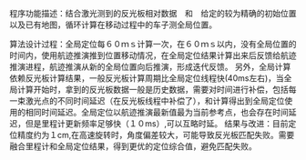 程序功能描述：结合激光测到的反光板相对数据　和　给定的较为精确的初始位置以及已有地图，循环计算在移动过程中的车子测全局位置。

算法设计过程：全局定位每６０ｍｓ计算一次，在６０ｍｓ以内，没有全局位置的时间内，使用航迹推演推到位置移动情况，在全局定位结果计算出来后反馈给航迹推演进程，航迹推演从新的全局位置向后推演，形成迭代反馈。
另外，全局计算依赖反光板计算结果，一般反光板计算周期比全局定位线程快(40ms左右)，当全局计算开始时，拿到的反光板数据一般是历史数据，需要对时间进行补偿，包括每一束激光点的不同时间延迟（在反光板线程中补偿了），和计算得出到全局定位使用的相同时间延迟。全局定位以航迹推演最新值最为当前参考点，也会存在时间延迟，但是里程计更新频率足够快（１０ms）,可以互略时延。
结果与改进：目前定位精度约为１cm,在高速旋转时，角度偏差较大，可能导致反光板匹配失败。需要融合里程计和全局定位结果，得到更优的定位综合值，避免匹配失败。
